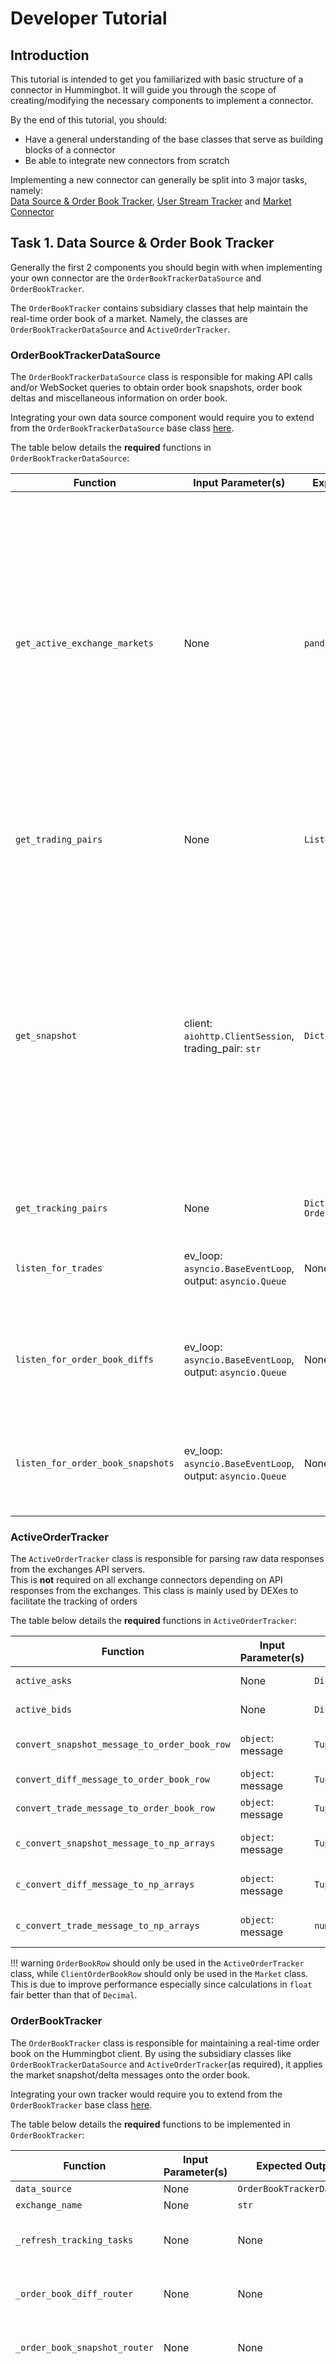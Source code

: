 # Developer Tutorial
## Introduction
This tutorial is intended to get you familiarized with basic structure of a connector in Hummingbot. It will guide you through the scope of creating/modifying the necessary components to implement a connector.

By the end of this tutorial, you should: 

* Have a general understanding of the base classes that serve as building blocks of a connector
* Be able to integrate new connectors from scratch

Implementing a new connector can generally be split into 3 major tasks, namely:<br/>
[Data Source & Order Book Tracker](#task-1-data-source-order-book-tracker), [User Stream Tracker](#task-2-user-stream-tracker) and [Market Connector](#task-3-market-connector)

## Task 1. Data Source & Order Book Tracker

Generally the first 2 components you should begin with when implementing your own connector are the `OrderBookTrackerDataSource` and `OrderBookTracker`.

The `OrderBookTracker` contains subsidiary classes that help maintain the real-time order book of a market. Namely, the classes are `OrderBookTrackerDataSource` and `ActiveOrderTracker`.

### OrderBookTrackerDataSource

The `OrderBookTrackerDataSource` class is responsible for making API calls and/or WebSocket queries to obtain order book snapshots, order book deltas and miscellaneous information on order book.

Integrating your own data source component would require you to extend from the `OrderBookTrackerDataSource` base class [here](https://github.com/CoinAlpha/hummingbot/blob/master/hummingbot/core/data_type/order_book_tracker_data_source.py).

The table below details the **required** functions in `OrderBookTrackerDataSource`:

Function<div style="width:200px"/> | Input Parameter(s) | Expected Output(s) | Description
---|---|---|---
`get_active_exchange_markets` | None | `pandas.DataFrame` | Performs the necessary API request(s) to get all currently active trading pairs on the exchange and returns a `pandas.DataFrame` with each row representing one active trading pair.<br/><br/><table><tbody><tr><td bgcolor="#ecf3ff">**Note**: If none of the API requests returns a traded `USDVolume` of a trading pair, you are required to calculate it and include it as a column in the `DataFrame`.<br/><br/>Also the the base and quote currency should be represented under the `baseAsset` and `quoteAsset` columns respectively in the `DataFrame`</td></tr></tbody></table>
`get_trading_pairs` | None | `List[str]` | Calls `get_active_exchange_market` to retrieve a list of active trading pairs.<br/><br/>Ensure that all trading pairs are in the right format.
`get_snapshot` | client: `aiohttp.ClientSession`, trading_pair: `str` | `Dict[str, any]` | Fetches order book snapshot for a particular trading pair from the exchange REST API. <table><tbody><tr><td bgcolor="#ecf3ff">**Note**: Certain exchanges do not add a timestamp/nonce to the snapshot response. In this case, to maintain a real-time order book would require generating a timestamp for every order book snapshot and delta messages received and applying them accordingly.<br/><br/>In [Bittrex](https://github.com/CoinAlpha/hummingbot/blob/master/hummingbot/market/bittrex/bittrex_api_order_book_data_source.py), this is performed by invoking the `queryExchangeState` topic on the SignalR WebSocket client.</td></tr></tbody></table>
`get_tracking_pairs` | None | `Dict[str, OrderBookTrackerEntry]` | Initializes order books and order book trackers for the list of trading pairs. 
`listen_for_trades` | ev_loop: `asyncio.BaseEventLoop`, output: `asyncio.Queue` | None | Subscribes to the trade channel of the exchange. Adds incoming messages(of filled orders) to the `output` queue, to be processed by 
`listen_for_order_book_diffs` | ev_loop: `asyncio.BaseEventLoop`, output: `asyncio.Queue` | None | Fetches or Subscribes to the order book snapshots for each trading pair. Additionally, parses the incoming message into a `OrderBookMessage` and appends it into the `output` Queue.
`listen_for_order_book_snapshots` | ev_loop: `asyncio.BaseEventLoop`, output: `asyncio.Queue` | None | Fetches or Subscribes to the order book deltas(diffs) for each trading pair. Additionally, parses the incoming message into a `OrderBookMessage` and appends it into the `output` Queue.

### ActiveOrderTracker

The `ActiveOrderTracker` class is responsible for parsing raw data responses from the exchanges API servers.<br/> This is **not** required on all exchange connectors depending on API responses from the exchanges. This class is mainly used by DEXes to facilitate the tracking of orders

The table below details the **required** functions in `ActiveOrderTracker`:

Function<div style="width:150px"/> | Input Parameter(s) | Expected Output(s) | Description
---|---|---|---
`active_asks` | None | `Dict[Decimal, Dict[str, Dict[str, any]]]` | Get all asks on the order book in dictionary format.
`active_bids` | None | `Dict[Decimal, Dict[str, Dict[str, any]]]` | Get all bids on the order book in dictionary format.
`convert_snapshot_message_to_order_book_row` | `object`: message | ```Tuple[List[OrderBookRow],List[OrderBookRow]]``` | Convert an incoming snapshot message to Tuple of `np.arrays`, and then convert to `OrderBookRow`.
`convert_diff_message_to_order_book_row` | `object`: message | `Tuple[List[OrderBookRow],List[OrderBookRow]]` | Convert an incoming diff message to Tuple of `np.arrays`, and then convert to `OrderBookRow`.
`convert_trade_message_to_order_book_row` | `object`: message | `Tuple[List[OrderBookRow],List[OrderBookRow]]` | Convert an incoming trade message to Tuple of `np.arrays`, and then convert to `OrderBookRow`.
`c_convert_snapshot_message_to_np_arrays` | `object`: message | `Tuple[numpy.array, numpy.array]` | Parses an incoming snapshot messages into `numpy.array` data type to be used by `convert_snapshot_message_to_order_book_row()`.
`c_convert_diff_message_to_np_arrays` | `object`: message | `Tuple[numpy.array, numpy.array]` | Parses an incoming delta("diff") messages into `numpy.array` data type to be used by `convert_diff_message_to_order_book_row()`.
`c_convert_trade_message_to_np_arrays` | `object`: message | `numpy.array` | Parses an incoming trade messages into `numpy.array` data type to be used by `convert_diff_message_to_order_book_row()`.

!!! warning
    `OrderBookRow` should only be used in the `ActiveOrderTracker` class, while `ClientOrderBookRow` should only be used in the `Market` class. This is due to improve performance especially since calculations in `float` fair better than that of `Decimal`.

### OrderBookTracker

The `OrderBookTracker` class is responsible for maintaining a real-time order book on the Hummingbot client. By using the subsidiary classes like `OrderBookTrackerDataSource` and `ActiveOrderTracker`(as required), it applies the market snapshot/delta messages onto the order book.

Integrating your own tracker would require you to extend from the `OrderBookTracker` base class [here](https://github.com/CoinAlpha/hummingbot/blob/master/hummingbot/core/data_type/order_book_tracker.py).

The table below details the **required** functions to be implemented in `OrderBookTracker`:

Function<div style="width:200px"/> | Input Parameter(s) | Expected Output(s) | Description
---|---|---|---
`data_source` | None | `OrderBookTrackerDataSource` | Retrieves the `OrderBookTrackerDataSource` object for this `OrderBookTracker`.
`exchange_name` | None | `str` | Returns the exchange name.
`_refresh_tracking_tasks` | None | None | Starts tracking for any new trading pairs, and stop tracking for any inactive trading pairs.<br/><table><tbody><tr><td bgcolor="#ecf3ff">**Note**: Requires the `get_tracking_pairs()` function from data source to obtain the available pairs on the exchange. </td></tr></tbody></table>
`_order_book_diff_router` | None | None | Route the real-time order book diff messages to the correct order book.<br/><br/>Each tracked trading pair has their own `_saved_message_queues`, this would subsequently be used by `_track_single_book` to apply the messages onto the respective order book.
`_order_book_snapshot_router` | None | None | Route the real-time order book snapshot messages to the correct order book.<br/><br/>Each tracked trading pair has their own `_saved_message_queues`, this would subsequently be used by `_track_single_book` to apply the messages onto the respective order book.
`_track_single_book` | None | None | Update an order book with changes from the latest batch of received messages.<br/>Constantly attempts to retrieve the next available message from `_save_message_queues` and applying the message onto the respective order book.<br/><table><tbody><tr><td bgcolor="#ecf3ff">**Note**: Might require `convert_[snapshot|diff]_message_to_order_book_row` from the `ActiveOrderTracker` to convert the messages into `OrderBookRow`</td></tr></tbody></table>
`start` | None | None | Start all custom listeners and tasks in the `OrderBookTracker` component. <table><tbody><tr><td bgcolor="#ecf3ff">**Note**: You may be required to call `start` in the base class by using `await super().start()`. This is **optional** as long as there is a task listening for trade messages and emitting the `TradeEvent` as seen in `c_apply_trade` in [`OrderBook`](https://github.com/CoinAlpha/hummingbot/blob/master/hummingbot/core/data_type/order_book.pyx) </td></tr></tbody></table>

#### Additional Useful Function(s)

The table below details some functions already implemented in the [`OrderBookTracker`](https://github.com/CoinAlpha/hummingbot/blob/master/hummingbot/core/data_type/order_book_tracker.py) base class:

Function<div style="width:150px"/> | Input Parameter(s) | Expected Output(s) | Description
---|---|---|---
`order_books` | None | `Dict[str, OrderBook]` | Retrieves all the order books being tracked by `OrderBookTracker`.
`ready` | None | `bool` | Returns a boolean variable to determine if the `OrderBookTracker` is in a state such that the Hummingbot client can begin its operations.
`snapshot` | None | `Dict[str, Tuple[pd.DataFrame, pd.DataFrame]]` | Returns the bids and asks entries in the order book of the respective trading pairs.
`start` | None | None | Start listening on trade messages. <table><tbody><tr><td bgcolor="#ecf3ff">**Note**: This is to be overridden and called by running `super().start()` in the custom implementation of `start`.</td></tr></tbody></table>
`stop` | None | None | Stops all tasks in `OrderBookTracker`.
`_emit_trade_event_loop` | None | None | Attempts to retrieve trade_messages from the Queue `_order_book_trade_stream` and apply the trade onto the respective order book.

## Task 2. User Stream Tracker

The `UserStreamTracker` main responsibility is to fetch user account data and queues it accordingly.

`UserStreamTracker` contains subsidiary classes that help maintain the real-time wallet/holdings balance and open orders of a user. Namely, the classes required are `UserStreamTrackerDataSource`, `UserStreamTracker` and `MarketAuth`(if applicable).

!!! note
    This is only required in **Centralized Exchanges**.

### UserStreamTrackerDataSource

The `UserStreamTrackerDataSource` class is responsible for making API calls and/or WebSocket queries to obtain order book snapshots, order book deltas and miscellaneous information on order book.

Integrating your own data source component would require you to extend from the OrderBookTrackerDataSource base class here.

The table below details the **required** functions in `UserStreamTrackerDataSource`:

Function<div style="width:200px"/> | Input Parameter(s) | Expected Output(s) | Description
---|---|---|---
`order_book_class` | None | `OrderBook` | Get relevant order book class ot access class specific methods.<br/><br/><table><tbody><tr><td bgcolor="#ecf3ff">**Note**: You are also required to implement your own `OrderBook` class that converts JSON data into a standard `OrderBookMessage` format.</td></tr></tbody></table>
`listen_for_user_stream` | ev_loop: `asyncio.BaseEventLoop`<br/>output: `asyncio.Queue` | None | Subscribe to user stream via web socket, and keep the connection open for incoming messages

### UserStreamTracker

The `UserStreamTracker` class is responsible for maintaining the real-time account balances and orders of the user. 

This can be achieved in 2 ways(depending on the available API on the exchange):

1. **REST API**

    In this scenario, we would have to periodically make API requests to the exchange to retrieve information on the user's **account balances** and **order statuses**.
    An example of this can be seen in the [Huobi](https://github.com/CoinAlpha/hummingbot/blob/master/hummingbot/market/huobi/huobi_market.pyx) connector.

2. **WebSocket API**

    When an exchange does have WebSocket API support to retrieve user account details and order statuses, it would be ideal to incorporate it into the Hummingbot client when managing account balances and updating order statuses. This is especially important since Hummingbot needs knows to the available account balances and order statuses at all times. 
    
    !!! tip 
        In most scenarios, as seen in most other Centralized Exchanges([Binance](https://github.com/CoinAlpha/hummingbot/blob/master/hummingbot/market/binance/binance_user_stream_tracker.py), [Coinbase Pro](https://github.com/CoinAlpha/hummingbot/blob/master/hummingbot/market/coinbase_pro/coinbase_pro_user_stream_tracker.py), [Bittrex](https://github.com/CoinAlpha/hummingbot/blob/master/hummingbot/market/bittrex/bittrex_user_stream_tracker.py)), a simple WebSocket integration is used to listen on selected topics and retrieving messages to be processed in `Market` class.

The table below details the **required** functions to be implemented in `UserStreamTracker`:

Function<div style="width:200px"/> | Input Parameter(s) | Expected Output(s)(s) | Description
---|---|---|---
`data_source` | None | `UserStreamTrackerDataSource` | Initializes a user stream data source.
`start` | None | None | Starts all listeners and tasks.
`user_stream` | None | `asyncio.Queue` | Returns the message queue containing all the messages pertaining to user account balances and order statues.
 
### Authentication

The `Auth` class is responsible for crafting the request parameters and bodies that are necessary for certain API requests.

For a more detailed explanation and implementation details, please refer to the [Authentication](#task-3-market-connector) section in the Task 3.

## Task 3. Market Connector

The primary bulk of integrating a new exchange connector is in the section. 

The role of the `Market` class can be broken down into placing and tracking orders. Although this might seem pretty straightforward, it does require a certain level of understanding and knowing the expected side-effect(s) of certain functions.

### Authentication

Placing and tracking of orders on the exchange normally requiring a form of authentication tied to every requests to ensure protected access/actions to the assets that users have on the respective exchanges. 

As such, it is would only make sense to have a module dedicated to handling authentication.

As briefly mentioned, the `Auth` class is responsible for creating the request parameters and/or data bodies necessary to authenticate an API request.

!!! note
    Mainly used in the `Market` class, but may be required in the `UserStreamTrackerDataSource` to authenticate subscribing to a WebSocket connection in [`listen_for_user_stream`](#userstreamtrackerdatasource).

Function<div style="width:150px"/> | Input Parameter(s) | Expected Output(s)(s) | Description
---|---|---|---
`generate_auth_dict` | http_method: `str`,<br/>url: `str`,<br/>params: `Dict[str, any]`,<br/>body: `Dict[str, any]` | `Dict[str, any]` | Generates the url and the valid signature to authenticate a particular API request.

!!! tip
    The **input parameters** and **return** value(s) can be modified accordingly to suit the exchange connectors. In most cases, the above parameters are required when creating a signature.

### Market

The section below will describe in detail what is required for the `Market` class to place and track orders.

#### Placing Orders
 
`execute_buy` and `execute_sell` are the crucial functions when placing orders on the exchange,. The table below will describe the task of these functions.

Function<div style="width:150px"/> | Input Parameter(s) | Expected Output(s) | Description
---|---|---|---
`execute_buy` | order_id: `str`,<br/>symbol: `str`,<br/>amount: `Decimal`,<br/>order_type: `OrderType`,<br/>price: `Optional[Decimal] = s_decimal_0`| None | Function that takes the strategy inputs, auto corrects itself with trading rules, and places a buy order by calling the `place_order` function.<br/><br/>This function also begins to track the order by calling the `c_start_tracking_order` and `c_trigger_event` function.<br/>
`execute_buy` | order_id: `str`,<br/>symbol: `str`,<br/>amount: `Decimal`,<br/>order_type: `OrderType`,<br/>price: `Optional[Decimal] = s_decimal_0` | None | Function that takes the strategy inputs, auto corrects itself with trading rules, and places a buy order by calling the `place_order` function.

!!! tip
    The `execute_buy` and `execute_sell` methods verify that the trades would be allowed given the trading rules obtained from the exchange and calculate applicable trading fees. They then must do the following:
    
    - Quantize the order amount to ensure that the precision is as required by the exchange
    - Create a `params` dictionary with the necessary parameters for the desired order
    - Pass the `params` to an `Auth` object to generate the signature and place the order
    - Pass the resulting order ID and status along with the details of the order to an `InFlightOrder`
    
    `InFlightOrders` are stored within a list in the `Market` class, and are Hummingbot’s internal records of orders it has placed that remain open on the market. When such orders are either filled or canceled, they are removed from the list and the relevant event completion flag is passed to the strategy module.

Considering that placing of orders normally involves a `POST` request to a particular buy/sell order REST API endpoint. This would **require** additional parameters like :

Variable(s)<div style="width:100px"/>  | Type                | Description
-------------|---------------------|-------------
`order_id`   | `str`               | A generated, client-side order ID that will be used to identify an order by the Hummingbot client.<br/> The `order_id` is generated in the `c_buy` function.
`symbol`     | `str`               | The trading pair string representing the market on which the order should be placed. i.e. (ZRX-ETH) <br/><table><tbody><tr><td bgcolor="#ecf3ff">**Note**: Some exchanges have the trading pair symbol in `Quote-Base` format. Hummingbot requires that all trading pairs to be in `Base-Quote` format.</td></tr></tbody></table>
`amount`     | `Decimal`           | The total value, in base currency, to buy/sell.
`order_type` | `OrderType`         | OrderType.LIMIT or OrderType.MARKET
`price`      | `Optional[Decimal]` | If `order_type` is `LIMIT`, it represents the rate at which the `amount` base currency is being bought/sold at.<br/>If `order_type` is `MARKET`, this is **not** used(`price = s_decimal_0`). <br/><table><tbody><tr><td bgcolor="#ecf3ff">**Note**: `s_decimal_0 = Decimal(0)` </td></tr></tbody></table>

#### Cancelling Orders

The `execute_cancel` function is the primary function used to cancel any particular tracked order. Below is a quick overview of the `execute_cancel` function

Function<div style="width:150px"/> | Input Parameter(s) | Expected Output(s) | Description
---|---|---|---
`execute_cancel` | symbol: `str`,<br/>order_id: `str` | order_id: `str` | Function that makes API request to cancel an active order and returns the `order_id` if it has been successfully cancelled or no longer needs to be tracked.<br/><table><tbody><tr><td bgcolor="#ecf3ff">**Note**: This function also stops tracking the order by calling the `c_stop_tracking_order` and `c_trigger_event` functions. </td></tr></tbody></table>
   
#### Tracking Orders & Balances

The `Market` class tracks orders in several ways:

- Listening on user stream<br/>
This is primarily done in the `_user_stream_event_listener` function. This is only done when the exchange has a WebSocket API.

- Periodic status polling<br/>
This serves as a fallback for when user stream messages are not caught by the `UserStreamTracker`. This is done by the `_status_polling_loop` 

The table below details the **required** functions to implement

Function<div style="width:150px"/> | Description
---|---
`_user_stream_event_listener`| Update order statuses and/or account balances from incoming messages from the user stream.
`_update_balances`| Pulls the REST API for the latest account balances and updates `_account_balances` and `_account_available_balances`.
`_update_order_status`| Pulls the REST API for the latest order statuses and updates the order statuses of locally tracked orders.


!!! tip
    Refer to [Order Lifecycle](/developers/connectors/order-lifecycle) for a more detailed description on how orders are being tracked in Hummingbot.
    
    It is necessary that the above functions adhere to the flow as defined in the order lifecycle for the connector to work as intended.

#### Additional Required Function(s)

Below are a list of `required` functions for the `Market` class to be fully functional.

Function<div style="width:150px"/> | Input Parameter(s) | Expected Output(s) | Description
---|---|---|---
`name` | `None` | `str` | Returns a lower case name / id for the market. Must stay consistent with market name in global settings.
`order_books` | `None` | `Dict[str, OrderBook` | Returns a mapping of all the order books that are being tracked. 
`*_auth` | `None` | `*Auth` | Returns the `Auth` class of the market.
`status_dict` | `None` | `Dict[str, bool]` | Returns a dictionary of relevant status checks. This is necessary to tell the Hummingbot client if the market has been initialized.
`ready` | `None` | `bool` | This function calls `status_dict` and returns a boolean value that indicates if the market has been initialized and is ready for trading. 
`limit_orders` | `None` | `List[LimitOrder]` | Returns a list of active limit orders being tracked.
`tracking_states` | `None` | `Dict[str, any]` | Returns a mapping of tracked client order IDs to the respective `InFlightOrder`. Used by the `MarketsRecorder` class to orchestrate market classes at a high level.
`restore_tracking_states` | `None` | `None` | Updates InFlight order statuses from API results. This is used by the `MarketRecorder` class to orchestrate market classes at a higher level.
`get_active_exchange_markets` | `None` | `pandas.DataFrame` | Used by the discovery strategy to read order books of all actively trading markets, and find opportunities for profit.
`start_network` | `None` | `None` | An asynchronous wrapper function used by `NetworkBase` class to handle when a single market goes online.
`stop_network` | `None` | `None` | An asynchronous wrapper function for `_stop_network`. Used by `NetworkBase` class to handle when a single market goes offline.
`check_network` | `None` | `NetworkStatus` | `An asynchronous function used by `NetworkBase` class to check if the market is online/offline.
`get_order` | `client_order_id:str`| `Dict[str, Any]` | Gets status update for a particular order via rest API.<br/><br/><table><tbody><tr><td bgcolor="#ecf3ff">**Note**: You are required to retrieve the exchange order ID for the specified `client_order_id`. You can do this by calling the `get_exchange_order_id` function available in the `InFlightOrderBase`.</td></tr></tbody></table>
`place_order` | `order_id:str`<br/>`symbol:str`<br/>`amount:Decimal`<br/>`is_buy:bool`<br/>`order_type:OrderType`<br/>`price:Decimal`| `Dict[str, Any]` | An asynchronous wrapper for placing orders through the REST API. Returns a JSON response from the API.
`cancel_all` | `timeout_seconds:float`| `List[CancellationResult]` | An asynchronous function that cancels all active orders. Used by Hummingbot's top level "stop" and "exit" commands(cancelling outstanding orders on exit). Returns a `List` of [`CancellationResult`](https://github.com/CoinAlpha/hummingbot/blob/master/hummingbot/core/data_type/cancellation_result.py).<br/><br/>A `CancellationResult` is an object that indicates if an order has been successfully cancelled with a boolean variable.
`_stop_network` | `None` | `None` | Synchronous function that handles when a single market goes offline
`_http_client` | `None` | `aiohttp.ClientSession` | Returns a shared HTTP client session instance. <table><tbody><tr><td bgcolor="#ecf3ff">**Note**: This prevents the need to establish a new session on every API request.</td></tr></tbody></table>
`_api_request` | `http_method:str`<br/>`path_url:str`<br/>`url:str`<br/>`data:Optional[Dict[str,Any]]`| `Dict[str, Any]` | An asynchronous wrapper function for submitting API requests to the respective exchanges. Returns the JSON response form the endpoints. Handles any initial HTTP status error codes. 
`_update_balances` | `None` | `None` | Gets account balance updates from the corresponding REST API endpoints and updates `_account_available_balances` and `_account_balances` class variables in the `MarketBase` class.
`_update_trading_rules` | `None` | `None` | Gets the necessary trading rules definitions from the corresponding REST API endpoints. Calls `_format_trading_rules`, to parse and subsequently updates `_trading_rules` variable.
`_format_trading_rules` | `List[Any]` | `List[TradingRule]` | Parses the raw JSON response into a list of [`TradingRule`](https://github.com/CoinAlpha/hummingbot/blob/master/hummingbot/market/trading_rule.pyx). <table><tbody><tr><td bgcolor="#ecf3ff">**Note**: This is important since exchanges might only accept certain precisions and impose a minimum trade size on the order.</td></tr></tbody></table>
`_status_polling_loop` | `None` | `None` | A background process that periodically polls for any updates on the REST API. This is responsible for calling `_update_balances` and `_update_order_status`.
`_trading_rules_polling_loop` | `None` | `None` | A background process that periodically polls for trading rule changes. Since trading rules tend not to change as often as account balances and order statuses, this is done less often. This function is responsible for calling `_update_trading_rules`.
`c_start` | `Clock clock`<br/>`double timestamp`| `None` | A function used by the top level Clock to orchestrate components of Hummingbot.
`c_tick` | `double timestamp` | `None` | Used by top level Clock to orchestrate components of Hummingbot. This function is called frequently with every clock tick.
`c_buy` | `str symbol`,<br/>`object amount`,<br/>`object order_type=OrderType.MARKET`,<br/>`object price=s_decimal_0`,<br/>`dict kwargs={}`| `str` | A synchronous wrapper function that generates a client-side order ID and schedules a **buy** order. It calls the `execute_buy` function and returns the client-side order ID.
`c_sell` | `str symbol`,<br/>`object amount`,<br/>`object order_type=OrderType.MARKET`,<br/>`object price=s_decimal_0`,<br/>`dict kwargs={}`| `str` | A synchronous wrapper function that generates a client-side order ID and schedules a **sell** order. It calls the `execute_buy` function and returns the client-side order ID.
`c_cancel` | `str symbol`,<br/>`str order_id` | `str` | A synchronous wrapper function that schedules an order cancellation. <table><tbody><tr><td bgcolor="#ecf3ff">**Note**: The `order_id` here refers to the client-side order ID as tracked by Hummingbot.</td></tr></tbody></table>
`c_did_timeout_tx` | `str tracking_id` | `None` | Triggers `MarketEvent.TransactionFailure` when an Ethereum transaction has timed out.
`c_get_fee` | `str base_currency`,<br/>`str quote_currency`,<br/>`object order_type`,<br/>`object order_side`,<br/>`object amount`,<br/>`object price` | `TradeFee` | A function that calculates the fees for a particular order. Returns a [`TradeFee`](https://github.com/CoinAlpha/hummingbot/blob/master/hummingbot/core/event/events.py) object.
`c_get_order_book` | `str symbol` | `OrderBook` | Returns the `OrderBook` for a specific trading pair(symbol).
`c_start_tracking_order` | `str client_order_id`,<br/>`str symbol`,<br/>`object order_type`,<br/>`object trade_type`,<br/>`object price`,<br/>`object amount` | `None` | Adds a new order to the `_in_flight_orders` class variable. This essentially begins tracking the order on the Hummingbot client. 
`c_stop_tracking_order` | `str order_id` | `None` | Deletes an order from `_in_flight_orders` class variable. This essentially stops the Hummingbot client from tracking an order.
`c_get_order_price_quantum` | `str symbol`,<br/>`object price` | `Decimal` | Gets the minimum increment interval for an order price.
`c_get_order_size_quantum` | `str symbol`,<br/>`object order_size` | `Decimal` | Gets the minimum increment interval for order size. (i.e. 0.01 USD)
`c_quantize_order_amount` | `str symbol`,<br/>`object amount`,<br/>`object price=s_decimal_0`| `Decimal` | Checks the current order amount against the trading rules, and correct any rule violations. Returns a valid order amount in `Decimal` format.


## Task 4. Hummingbot Client

This section will define the necessary files that need to be modified to allow users configure Hummingbot to use the new exchange connector.

Below are the files and the respective changes that **require** to be modified.

- `conf/__init_.py`
```python
new_market_api_key = os.getenv("NEW_MARKET_API_KEY")
new_market_secret_key = os.getenv("NEW_MARKET_SECRET_KEY")
```

- `hummingbot/client/config/global_config_map.py`
```python
"new_market_api_key": ConfigVar(key="new_market_api_key",
                             prompt="Enter your NewMarket API key >>> ",
                             required_if=using_exchange("new_market"),
                             is_secure=True),
"new_market_secret_key": ConfigVar(key="new_market_secret_key",
                                prompt="Enter your NewMarket secret key >>> ",
                                required_if=using_exchange("new_market"),
                                is_secure=True),
```

- `hummingbot/client/hummingbot_application.py`
```python
MARKET_CLASSES = {
    .
    .
    .
    "new_market": NewMarket
}	}
```

- `hummingbot/client/settings.py`
```python
EXCHANGES = {
    "bamboo_relay",
    .
    .
    .
    "new_market",
}	}

DEXES = {
    "bamboo_relay",
    .
    .
    .
    "new_market", # if it is a DEX
}

EXAMPLE_PAIRS = {
    "binance": "ZRXETH",
    .
    .
    .
    "new_market": "EXAMPLE_PAIR",
}

EXAMPLE_ASSETS = {
    "binance": "ZRX",
    .
    .
    .
    "new_market": "EXAMPLE_ASSET",
}
```

- `hummingbot/core/utils/trading_pair_fetcher.py`
```python
@staticmethod
async def fetch_new_market_trading_pairs() -> List[str]:
    # Returns a List of str, representing each active trading pair on the exchange.
    async with aiohttp.ClientSession() as client:
            async with client.get(NEW_MARKET_ENDPOINT, timeout=API_CALL_TIMEOUT) as response:
                if response.status == 200:
                    try:
                        all_trading_pairs: List[Dict[str, any]] = await response.json()
                        return [item["symbol"]
                                for item in all_trading_pairs
                                if item["status"] == "ONLINE"]  # Only returns active trading pairs
                    except Exception:
                        pass
                        # Do nothing if the request fails -- there will be no autocomplete available
                return []
.
.
.

async def fetch_all(self):
    binance_trading_pairs = await self.fetch_binance_trading_pairs()
    .
    .
    .
    new_market_trading_pairs = await self.fetch_new_market_trading_pairs()
    self.trading_pairs = {}
        "binance": binance_trading_pairs,
        .
        .
        .
        "new_market": new_market_trading_pairs,
```

- `hummingbot/logger/report_aggregator.py`
```python
MARKET = {
    "ddex": DDEXMarket,
    .
    .
    .
    "new_market": NewMarket,
}
```

## Additional: Debugging & Testing

This section will breakdown some of the ways to debug and test the code. You are not entirely required to use the options during your development process.

!!! warning
    As part of the QA process, for each tasks(Task 1 through 3) you are **required** to include the unit test cases for the code review process to begin. Refer to [Option 1: Unit Test Cases](#option-3-unit-test-cases) to build your unit tests.
    
### Option 1. Unit Test Cases

For each tasks(1->3), you are required to create a unit test case. Namely they are `test_*_order_book_tracker.py`, `test_*_user_stream_tracker.py` and `test_*_market.py`. 
Examples can be found in the [test/integration](https://github.com/CoinAlpha/hummingbot/tree/master/test/integration) folder.

Below are a list of items required for the Unit Tests:

1. Data Source & Order Tracker | `test_*_order_book_tracker.py`<br/>
The purpose of this test is to ensure that the `OrderBookTrackerDataSource` and `OrderBookTracker` and all its functions are working as intended.
Another way to test its functionality is using a Debugger to ensure that the contents `OrderBook` mirrors that on the exchange.

2. User Stream Tracker | `test_*_user_stream_tracker.py`<br/>
The purpose of this test is to ensure that the `UserStreamTrackerDataSource` and `UserStreamTracker` components are working as intended.
This only applies to exchanges that has a WebSocket API. As seen in the examples for this test, it simply outputs all the user stream messages. 
It is still required that certain actions(buy and cancelling orders) be performed for the tracker to capture. Manual message comparison would be required.

i.e. Placing a single LIMIT-BUY order on Bittrex Exchange should return the following(some details are omitted)

```Bash tab="Order Detail(s)"
Trading Pair: ZRX-ETH
Order Type: LIMIT-BUY
Amount: 100ZRX
Price: 0.00160699ETH
```

```Bash tab="Action(s) Performed"
1. Placed LIMIT BUY order.
2. Cancel order.
```

```Bash tab="Expected output"
# Below is the outcome of the test. Determining if this is accurate would still be necessaru.

<Queue maxsize=0 _queue=[
    BittrexOrderBookMessage(
        type=<OrderBookMessageType.DIFF: 2>, 
        content={
            'event_type': 'uB',
            'content': {
                'N': 4,
                'd': {
                    'U': '****', 
                    'W': 3819907,
                    'c': 'ETH',
                    'b': 1.13183357, 
                    'a': 0.96192245, 
                    'z': 0.0,
                    'p': '0x****',
                    'r': False, 
                    'u': 1572909608900,
                    'h': None
                }
            }, 
            'error': None, 
            'time': '2019-11-04T23:20:08'
        },
        timestamp=1572909608.0
    ), 
    BittrexOrderBookMessage(
        type=<OrderBookMessageType.DIFF: 2>,
        content={
            'event_type': 'uO',
            'content': {
                'w': '****',
                'N': 44975,
                'TY': 0,
                'o': {
                    'U': '****',
                    'I': 3191361360,
                    'OU': '****',
                    'E': 'XRP-ETH',
                    'OT': 'LIMIT_BUY',
                    'Q': 100.0,
                    'q': 100.0,
                    'X': 0.00160699,
                    'n': 0.0,
                    'P': 0.0,
                    'PU': 0.0,
                    'Y': 1572909608900,
                    'C': None,
                    'i': True,
                    'CI': False,
                    'K': False,
                    'k': False,
                    'J': None,
                    'j': None,
                    'u': 1572909608900,
                    'PassthroughUuid': None
                }
            },
            'error': None,
            'time': '2019-11-04T23:20:08'
        }, 
        timestamp=1572909608.0
    ),
    BittrexOrderBookMessage(
        type=<OrderBookMessageType.DIFF: 2>,
        content={
            'event_type': 'uB',
            'content': {
                'N': 5,
                'd': {
                    'U': '****',
                    'W': 3819907,
                    'c': 'ETH', 
                    'b': 1.13183357, 
                    'a': 1.1230232,
                    'z': 0.0,
                    'p': '****',
                    'r': False,
                    'u': 1572909611750,
                    'h': None
                }
            }, 
            'error': None, 
            'time': '2019-11-04T23:20:11'
        }, 
        timestamp=1572909611.0
    ), 
    BittrexOrderBookMessage(
        type=<OrderBookMessageType.DIFF: 2>,
        content={
            'event_type': 'uO',
            'content': {
                'w': '****',
                'N': 44976, 
                'TY': 3, 
                'o': {
                    'U': '****', 
                    'I': 3191361360, 
                    'OU': '****', 
                    'E': 'XRP-ETH', 
                    'OT': 'LIMIT_BUY', 
                    'Q': 100.0, 
                    'q': 100.0, 
                    'X': 0.00160699, 
                    'n': 0.0, 
                    'P': 0.0, 
                    'PU': 0.0, 
                    'Y': 1572909608900, 
                    'C': 1572909611750, 
                    'i': False, 
                    'CI': True,
                    'K': False,
                    'k': False, 
                    'J': None, 
                    'j': None, 
                    'u': 1572909611750, 
                    'PassthroughUuid': None
                }
            }, 
            'error': None, 
            'time': '2019-11-04T23:20:11'
        }, 
        timestamp=1572909611.0
    )
] tasks=4>
```

3. Market Connector | `test_*_market.py`<br/>
The purpose of this test is to ensure that all components and the order life cycle is working as intended. 
This test determines if the connector is able to place and manage orders.<br/>
Below are a list of tests that are **required**:

Function<div style="width:200px"/> | Description 
---|---
`test_get_fee` | Tests the `get_fee` function in the `Market` class. Ensures that calculation of fees are accurate.
`test_limit_buy` | Utilizes the `place_order` function in the `Market` class and tests if the market connector is capable of placing a LIMIT buy order on the respective exchange. Asserts that a `BuyOrderCompletedEvent` and `OrderFilledEvent`(s) have been captured.<br/><table><tbody><tr><td bgcolor="#ecf3ff">**Note**: Important to ensure that the amount specified in the order has been completely filled.</td></tr></tbody></table>
`test_limit_sell` | Utilizes the `place_order` function in the `Market` class and tests if the market connector is capable of placing a LIMIT sell order on the respective exchange.
`test_market_buy` | Utilizes the `place_order` function in the `Market` class and tests if the market connector is capable of placing a MARKET buy order on the respective exchange.
`test_market_sell` | Utilizes the `place_order` function in the `Market` class and tests if the market connector is capable of placing a MARKET sell order on the respective exchange.
`test_cancel_order` | Utilizes the `cancel_order` function in the `Market` class and tests if the market connector is capable of cancelling an order. <table><tbody><tr><td bgcolor="#ecf3ff">**Note**: Ensures that the Hummingbot client is capable of resolving the `client_order_id` to obtain the `exchange_order_id` before posting the cancel order request. </td></tr></tbody></table>
`test_cancel_all` | Tests the `cancel_all` function in the `Market` class. All orders(being tracked by Hummingbot) would be cancelled.
`test_list_orders` | Places an order before checking calling the `list_orders` function in the `Market` class. Checks the number of orders and the details of the order. 
`test_order_saving_and_restoration` | Tests if **tracked orders** are being recorded locally and determines if the Hummingbot client is able to restore the orders.
`test_order_fill_record` | Tests if **trades** are being recorded locally.
`test_get_wallet_balances` (DEXes only) | Tests the `get_all_balances` function in the `Market` class.<br/><table><tbody><tr><td bgcolor="#ecf3ff">**Note**: This is only required in Decentralized Exchanges.</td></tr></tbody></table>
`test_wrap_eth` (DEXes only) | Tests the `wrap_eth` function in the `Wallet` class. <br/><table><tbody><tr><td bgcolor="#ecf3ff">**Note**: This is only required in Decentralized Exchanges that support WETH wrapping and unwrapping.</td></tr></tbody></table>
`test_unwrap_eth` (DEXes only)| Tests the `unwrap_eth` function in the `Wallet class.<br/><table><tbody><tr><td bgcolor="#ecf3ff">**Note**: This is only required in Decentralized Exchanges that support WETH wrapping and unwrapping.</td></tr></tbody></table>

!!! note
    Ensure that you have enough asset balance before testing. Also document the **minimum** and **recommended** asset balance to run the tests. This is to aid testing during the PR review process.

### Option 2. aiopython console
This option is mainly used to test for specific functions. Considering that many of the functions are asynchronous functions, 
it would be easier to test for these in the aiopython console. Click [here](https://aioconsole.readthedocs.io/en/latest/) for some documentation on how to use aiopython.

Writing short code snippets to examine API responses and/or how certain functions in the code base work would help you understand the expected side-effects of these functions and the overall logic of the Hummingbot client. 


#### Issue a API Request
Below is just a short example on how to write a short asynchronous function to mimic a API request to place an order and displaying the response received.


```python3
# Prints the response of a sample LIMIT-BUY Order
# Replace the URL and params accordingly.

>>> import aiohttp
>>> URL="api.test.com/buyOrder"
>>> params = {
...     "symbol": "ZRXETH",
...     "amount": "1000",
...     "price": "0.001",
...     "order_type": "LIMIT"
... }
>>> async with aiohttp.ClientSession() as client:
...    async with client.request("POST",
...                              url=URL,
...                              params=params) as response:
...        if response == 200:
...            print(await response.json())

```

#### Calling a Class Method
i.e. Printing the output from `get_active_exchange_markets()` function in `OrderBookTrackerDataSource`.

```python3
# In this example, we will be using BittrexAPIOrderBookDataSource

>>> from hummingbot.market.bittrex.BittrexAPIOrderBookDataSource import BittrexAPIOrderBookDataSource as b
>>> await b.get_active_exchange_markets() 

                 askRate baseAsset        baseVolume  ...             volume     USDVolume old_symbol
symbol                                                ...
BTC-USD    9357.49900000       BTC  2347519.11072768  ...       251.26097386  2.351174e+06    USD-BTC
XRP-BTC       0.00003330       XRP       83.81218622  ...   2563786.10102864  7.976883e+05    BTC-XRP
BTC-USDT   9346.88236735       BTC   538306.04864142  ...        57.59973765  5.379616e+05   USDT-BTC
.
.
.
[339 rows x 18 columns]
```

### Option 3. Custom Scripts
This option, like in Option 2, is mainly used to test specific functions. This is mainly useful when debugging how various functions/classes interact with one another.

i.e. Initializing a simple websocket connection to listen and output all captured messages to examine the user stream message when placing/cancelling an order. 
This is helpful when determining the exact response fields to use.

i.e. A simple function to craft the Authentication signature of a request. This together with [POSTMAN](https://www.getpostman.com/) can be used to check if the you are generating the appropriate authentication signature for the respective requests.

#### API Request: POST Order

Below is a sample code for POST-ing a LIMIT-BUY order on Bittrex. This script not only tests the `BittrexAuth` class but also outputs the response from the API server. 

```python
#!/usr/bin/env python3

import asyncio
import aiohttp
from typing import Dict
from hummingbot.market.bittrex.bittrex_auth import BittrexAuth

BITTREX_API_ENDPOINT = "https://api.bittrex.com/v3"

async def _api_request(http_method: str,
                       path_url: str = None,
                       params: Dict[str, any] = None,
                       body: Dict[str, any] = None,
                       ):
    url = f"{BITTREX_API_ENDPOINT}{path_url}"

    auth = BittrexAuth(
        "****",
        "****"
    )

    auth_dict = auth.generate_auth_dict(http_method, url, params, body, '')

    headers = auth_dict["headers"]

    if body:
        body = auth_dict["body"]

    client = aiohttp.ClientSession()

    async with client.request(http_method,
                              url=url,
                              headers=headers,
                              params=params,
                              data=body) as response:
        data: Dict[str, any] = await response.json()
        if response.status not in [200,201]:
            print(f"Error occured. HTTP Status {response.status}: {data}")
        print(data)

# POST order
path_url = "/orders"

body = {
    "marketSymbol": "FXC-BTC",
    "direction": "BUY",
    "type": "LIMIT",
    "quantity": "1800",
    "limit": "3.17E-7",  # Note: This will throw an error
    "timeInForce": "GOOD_TIL_CANCELLED"
}

loop = asyncio.get_event_loop()
loop.run_until_complete(_api_request("POST",path_url=path_url,body=body))
loop.close()


```

## Examples / Templates

Please refer to [Examples / Templates](/developers/connectors/#examples-templates) for some existing reference when implementing a connector.


